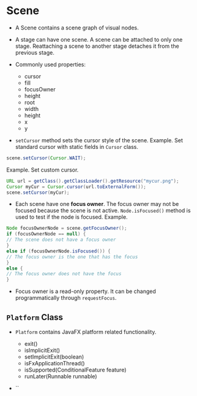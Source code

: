 # Scene

* A Scene contains a scene graph of visual nodes.

* A stage can have one scene. A scene can be attached to only one stage. Reattaching a scene to another stage detaches it from the previous stage.

* Commonly used properties:
    * cursor
    * fill
    * focusOwner
    * height
    * root
    * width
    * height
    * x
    * y

* `setCursor` method sets the cursor style of the scene. 
Example. Set standard cursor with static fields in `Cursor` class.
```java
scene.setCursor(Cursor.WAIT);
```
Example. Set custom cursor.
```java
URL url = getClass().getClassLoader().getResource("mycur.png");
Cursor myCur = Cursor.cursor(url.toExternalForm());
scene.setCursor(myCur);
```

* Each scene have one **focus owner**. The focus owner may not be focused because the scene is not active. `Node.isFocused()` method is used to test if the node is focused.
Example.
```java
Node focusOwnerNode = scene.getFocusOwner();
if (focusOwnerNode == null) {
// The scene does not have a focus owner
}
else if (focusOwnerNode.isFocused()) {
// The focus owner is the one that has the focus
}
else {
// The focus owner does not have the focus
}
```

* Focus owner is a read-only property. It can be changed programmatically through `requestFocus`.

## `Platform` Class

* `Platform` contains JavaFX platform related functionality. 
    * exit()
    * isImplicitExit()
    * setImplicitExit(boolean)
    * isFxApplicationThread()
    * isSupported(ConditionalFeature feature)
    * runLater(Runnable runnable)
    
* ``